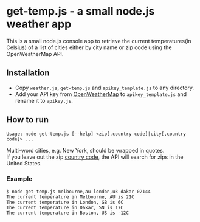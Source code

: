 # get-temp.js - a small node.js weather app

This is a small node.js console app to retrieve the current temperatures(in Celsius) of a list of cities either by city name or zip code using the OpenWeatherMap API.

## Installation

* Copy `weather.js`, `get-temp.js` and `apikey_template.js` to any directory.
* Add your API key from [OpenWeatherMap](https://openweathermap.org/) to `apikey_template.js` and rename it to `apikey.js`.

## How to run

`Usage: node get-temp.js [--help] <zip[,country code]|city[,country code]> ...`

Multi-word cities, e.g. New York, should be wrapped in quotes.\
If you leave out the zip [country code](https://en.wikipedia.org/wiki/List_of_ISO_3166_country_codes), the API will search for zips in the United States.

### Example

```
$ node get-temp.js melbourne,au london,uk dakar 02144
The current temperature in Melbourne, AU is 21C
The current temperature in London, GB is 6C
The current temperature in Dakar, SN is 17C
The current temperature in Boston, US is -12C
```